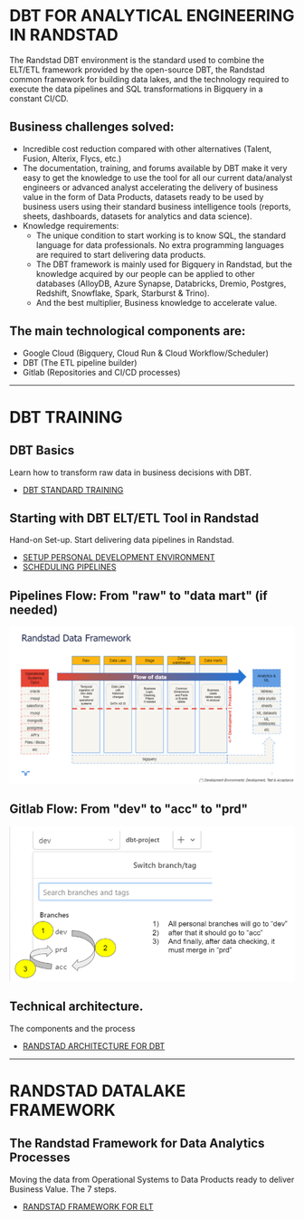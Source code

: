 # DBT FOR ANALYTICAL ENGINEERING IN RANDSTAD

The Randstad DBT environment is the standard used to combine the ELT/ETL framework provided by the open-source DBT, the Randstad common framework for building data lakes, and the technology required to execute the data pipelines and SQL transformations in Bigquery in a constant CI/CD.

## Business challenges solved: ##
* Incredible cost reduction compared with other alternatives (Talent, Fusion, Alterix, Flycs, etc.)
* The documentation, training, and forums available by DBT make it very easy to get the knowledge to use the tool for all our current data/analyst engineers or advanced analyst accelerating the delivery of business value in the form of Data Products, datasets ready to be used by business users using their standard business intelligence tools (reports, sheets, dashboards, datasets for analytics and data science).
* Knowledge requirements:  
    * The unique condition to start working is to know SQL, the standard language for data professionals. No extra programming languages are required to start delivering data products.  
    * The DBT framework is mainly used for Bigquery in Randstad, but the knowledge acquired by our people can be applied to other databases (AlloyDB, Azure Synapse, Databricks, Dremio, Postgres, Redshift, Snowflake, Spark, Starburst & Trino).  
    * And the best multiplier, Business knowledge to accelerate value.  

## The main technological components are: ##
* Google Cloud (Bigquery, Cloud Run & Cloud Workflow/Scheduler)
* DBT (The ETL pipeline builder)
* Gitlab (Repositories and CI/CD processes)

---------------------

# DBT TRAINING

## DBT Basics

Learn how to transform raw data in business decisions with DBT.
* [DBT STANDARD TRAINING](randstad_documentation/basic_dbt_training.md)

## Starting with DBT ELT/ETL Tool in Randstad

Hand-on Set-up. Start delivering data pipelines in Randstad.
* [SETUP PERSONAL DEVELOPMENT ENVIRONMENT](randstad_documentation/randstad_dbt_setup_personal_environment.md)
* [SCHEDULING PIPELINES](randstad_documentation/randstad_dbt_schedulers.md)  

## Pipelines Flow: From "raw" to "data mart" (if needed)

![Randstad Datalake Framework](randstad_documentation/images/Randstad_datalake_framework.png)

## Gitlab Flow: From "dev" to "acc" to "prd"

![Gitlab Flow](randstad_documentation/images/gitlab_merges.png)

## Technical architecture.

The components and the process
* [RANDSTAD ARCHITECTURE FOR DBT](randstad_documentation/randstad_gcp_dbt_architecture.md)

---------------------

# RANDSTAD DATALAKE FRAMEWORK

## The Randstad Framework for Data Analytics Processes

Moving the data from Operational Systems to Data Products ready to deliver Business Value. The 7 steps.
* [RANDSTAD FRAMEWORK FOR ELT](randstad_documentation/randstad_datalake_framework.md)  
